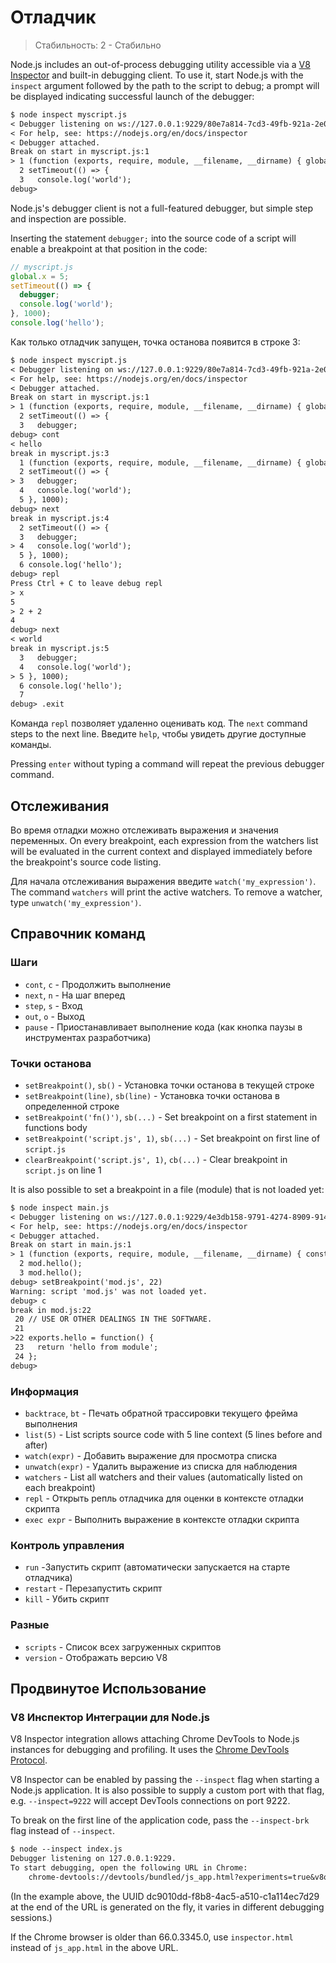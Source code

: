 # Отладчик

<!--introduced_in=v0.9.12-->

> Стабильность: 2 - Стабильно

<!-- type=misc -->

Node.js includes an out-of-process debugging utility accessible via a [V8 Inspector](#debugger_v8_inspector_integration_for_node_js) and built-in debugging client. To use it, start Node.js with the `inspect` argument followed by the path to the script to debug; a prompt will be displayed indicating successful launch of the debugger:

```txt
$ node inspect myscript.js
< Debugger listening on ws://127.0.0.1:9229/80e7a814-7cd3-49fb-921a-2e02228cd5ba
< For help, see: https://nodejs.org/en/docs/inspector
< Debugger attached.
Break on start in myscript.js:1
> 1 (function (exports, require, module, __filename, __dirname) { global.x = 5;
  2 setTimeout(() => {
  3   console.log('world');
debug>
```

Node.js's debugger client is not a full-featured debugger, but simple step and inspection are possible.

Inserting the statement `debugger;` into the source code of a script will enable a breakpoint at that position in the code:

```js
// myscript.js
global.x = 5;
setTimeout(() => {
  debugger;
  console.log('world');
}, 1000);
console.log('hello');
```

Как только отладчик запущен, точка останова появится в строке 3:

```txt
$ node inspect myscript.js
< Debugger listening on ws://127.0.0.1:9229/80e7a814-7cd3-49fb-921a-2e02228cd5ba
< For help, see: https://nodejs.org/en/docs/inspector
< Debugger attached.
Break on start in myscript.js:1
> 1 (function (exports, require, module, __filename, __dirname) { global.x = 5;
  2 setTimeout(() => {
  3   debugger;
debug> cont
< hello
break in myscript.js:3
  1 (function (exports, require, module, __filename, __dirname) { global.x = 5;
  2 setTimeout(() => {
> 3   debugger;
  4   console.log('world');
  5 }, 1000);
debug> next
break in myscript.js:4
  2 setTimeout(() => {
  3   debugger;
> 4   console.log('world');
  5 }, 1000);
  6 console.log('hello');
debug> repl
Press Ctrl + C to leave debug repl
> x
5
> 2 + 2
4
debug> next
< world
break in myscript.js:5
  3   debugger;
  4   console.log('world');
> 5 }, 1000);
  6 console.log('hello');
  7
debug> .exit
```

Команда `repl` позволяет удаленно оценивать код. The `next` command steps to the next line. Введите `help`, чтобы увидеть другие доступные команды.

Pressing `enter` without typing a command will repeat the previous debugger command.

## Отслеживания

Во время отладки можно отслеживать выражения и значения переменных. On every breakpoint, each expression from the watchers list will be evaluated in the current context and displayed immediately before the breakpoint's source code listing.

Для начала отслеживания выражения введите `watch('my_expression')`. The command `watchers` will print the active watchers. To remove a watcher, type `unwatch('my_expression')`.

## Справочник команд

### Шаги

* `cont`, `c` - Продолжить выполнение
* `next`, `n` - На шаг вперед
* `step`, `s` - Вход
* `out`, `o` - Выход
* `pause` - Приостанавливает выполнение кода (как кнопка паузы в инструментах разработчика)

### Точки останова

* `setBreakpoint()`, `sb()` - Установка точки останова в текущей строке
* `setBreakpoint(line)`, `sb(line)` - Установка точки останова в определенной строке
* `setBreakpoint('fn()')`, `sb(...)` - Set breakpoint on a first statement in functions body
* `setBreakpoint('script.js', 1)`, `sb(...)` - Set breakpoint on first line of `script.js`
* `clearBreakpoint('script.js', 1)`, `cb(...)` - Clear breakpoint in `script.js` on line 1

It is also possible to set a breakpoint in a file (module) that is not loaded yet:

```txt
$ node inspect main.js
< Debugger listening on ws://127.0.0.1:9229/4e3db158-9791-4274-8909-914f7facf3bd
< For help, see: https://nodejs.org/en/docs/inspector
< Debugger attached.
Break on start in main.js:1
> 1 (function (exports, require, module, __filename, __dirname) { const mod = require('./mod.js');
  2 mod.hello();
  3 mod.hello();
debug> setBreakpoint('mod.js', 22)
Warning: script 'mod.js' was not loaded yet.
debug> c
break in mod.js:22
 20 // USE OR OTHER DEALINGS IN THE SOFTWARE.
 21
>22 exports.hello = function() {
 23   return 'hello from module';
 24 };
debug>
```

### Информация

* `backtrace`, `bt` - Печать обратной трассировки текущего фрейма выполнения
* `list(5)` - List scripts source code with 5 line context (5 lines before and after)
* `watch(expr)` - Добавить выражение для просмотра списка
* `unwatch(expr)` - Удалить выражение из списка для наблюдения
* `watchers` - List all watchers and their values (automatically listed on each breakpoint)
* `repl` - Открыть репль отладчика для оценки в контексте отладки скрипта
* `exec expr` - Выполнить выражение в контексте отладки скрипта

### Контроль управления

* `run` -Запустить скрипт (автоматически запускается на старте отладчика)
* `restart` - Перезапустить скрипт
* `kill` - Убить скрипт

### Разные

* `scripts` - Список всех загруженных скриптов
* `version` - Отображать версию V8

## Продвинутое Использование

### V8 Инспектор Интеграции для Node.js

V8 Inspector integration allows attaching Chrome DevTools to Node.js instances for debugging and profiling. It uses the [Chrome DevTools Protocol](https://chromedevtools.github.io/devtools-protocol/).

V8 Inspector can be enabled by passing the `--inspect` flag when starting a Node.js application. It is also possible to supply a custom port with that flag, e.g. `--inspect=9222` will accept DevTools connections on port 9222.

To break on the first line of the application code, pass the `--inspect-brk` flag instead of `--inspect`.

```txt
$ node --inspect index.js
Debugger listening on 127.0.0.1:9229.
To start debugging, open the following URL in Chrome:
    chrome-devtools://devtools/bundled/js_app.html?experiments=true&v8only=true&ws=127.0.0.1:9229/dc9010dd-f8b8-4ac5-a510-c1a114ec7d29
```

(In the example above, the UUID dc9010dd-f8b8-4ac5-a510-c1a114ec7d29 at the end of the URL is generated on the fly, it varies in different debugging sessions.)

If the Chrome browser is older than 66.0.3345.0, use `inspector.html` instead of `js_app.html` in the above URL.